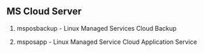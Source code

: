 MS Cloud Server
---------------
1. msposbackup - Linux Managed Services Cloud Backup

2. msposapp - Linux Managed Service Cloud Application Service
